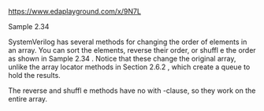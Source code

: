https://www.edaplayground.com/x/9N7L

Sample 2.34

SystemVerilog has several methods for changing the order of elements in an array.
You can sort the elements, reverse their order, or shuffl e the order as shown in
Sample 2.34 . Notice that these change the original array, unlike the array locator
methods in Section 2.6.2 , which create a queue to hold the results.

The reverse and shuffl e methods have no with -clause, so they work on the
entire array.